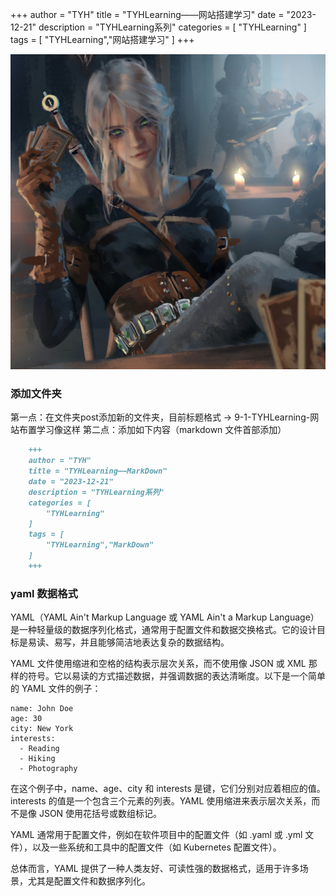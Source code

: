 +++
author = "TYH"
title = "TYHLearning——网站搭建学习"
date = "2023-12-21"
description = "TYHLearning系列"
categories = [
    "TYHLearning"
]
tags = [
    "TYHLearning","网站搭建学习"
]
+++

![ ](1.jpg)

### 添加文件夹

第一点：在文件夹post添加新的文件夹，目前标题格式 -> 9-1-TYHLearning-网站布置学习像这样
第二点：添加如下内容（markdown 文件首部添加）

```markdown
    +++
    author = "TYH"
    title = "TYHLearning——MarkDown"
    date = "2023-12-21"
    description = "TYHLearning系列"
    categories = [
        "TYHLearning"
    ]
    tags = [
        "TYHLearning","MarkDown"
    ]
    +++
```

### yaml 数据格式

YAML（YAML Ain't Markup Language 或 YAML Ain't a Markup Language）是一种轻量级的数据序列化格式，通常用于配置文件和数据交换格式。它的设计目标是易读、易写，并且能够简洁地表达复杂的数据结构。

YAML 文件使用缩进和空格的结构表示层次关系，而不使用像 JSON 或 XML 那样的符号。它以易读的方式描述数据，并强调数据的表达清晰度。以下是一个简单的 YAML 文件的例子：

```ymal
name: John Doe
age: 30
city: New York
interests:
  - Reading
  - Hiking
  - Photography

```

在这个例子中，name、age、city 和 interests 是键，它们分别对应着相应的值。interests 的值是一个包含三个元素的列表。YAML 使用缩进来表示层次关系，而不是像 JSON 使用花括号或数组标记。

YAML 通常用于配置文件，例如在软件项目中的配置文件（如 .yaml 或 .yml 文件），以及一些系统和工具中的配置文件（如 Kubernetes 配置文件）。

总体而言，YAML 提供了一种人类友好、可读性强的数据格式，适用于许多场景，尤其是配置文件和数据序列化。
